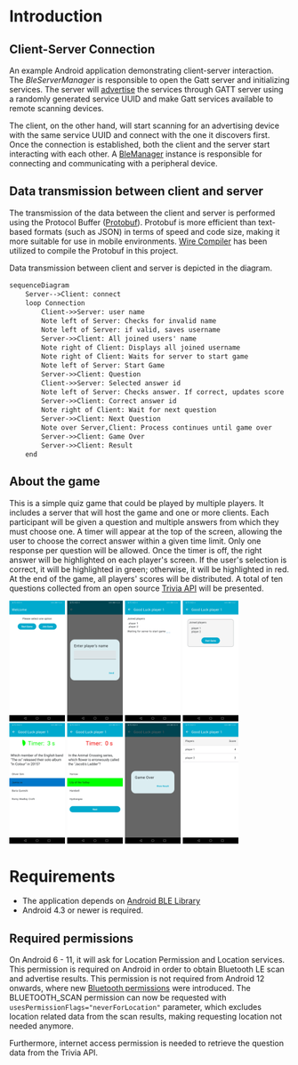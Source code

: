 # Introduction
## Client-Server Connection
An example Android application demonstrating client-server interaction.
The _BleServerManager_ is responsible to open the Gatt server and initializing services.
The server will [advertise](https://source.android.com/docs/core/connect/bluetooth/ble_advertising)
the services through GATT server using a randomly generated service 
UUID and make Gatt services available to remote scanning devices.

The client, on the other hand, will start scanning for an advertising device with the 
same service UUID and connect with the one it discovers first. 
Once the connection is established, both the client and the server start interacting with each other.
A [BleManager](https://github.com/NordicSemiconductor/Android-BLE-Library/blob/sample/README.md#features) 
instance is responsible for connecting and communicating with a peripheral device.

## Data transmission between client and server
The transmission of the data between the client and server is performed using the 
Protocol Buffer ([Protobuf](https://developers.google.com/protocol-buffers)).
Protobuf is more efficient than text-based formats (such as JSON) in terms of speed and code size, 
making it more suitable for use in mobile environments.
[Wire Compiler](https://square.github.io/wire/wire_compiler/#wire-compiler-gradle-plugin) 
has been utilized to compile the Protobuf in this project.  

Data transmission between client and server is depicted in the diagram.
```mermaid
sequenceDiagram
    Server-->Client: connect
    loop Connection
        Client->>Server: user name
        Note left of Server: Checks for invalid name
        Note left of Server: if valid, saves username
        Server->>Client: All joined users' name
        Note right of Client: Displays all joined username
        Note right of Client: Waits for server to start game
        Note left of Server: Start Game
        Server->>Client: Question
        Client->>Server: Selected answer id
        Note left of Server: Checks answer. If correct, updates score
        Server->>Client: Correct answer id
        Note right of Client: Wait for next question
        Server->>Client: Next Question
        Note over Server,Client: Process continues until game over
        Server->>Client: Game Over
        Server->>Client: Result
    end
```

## About the game
This is a simple quiz game that could be played by multiple players.
It includes a server that will host the game and one or more clients.
Each participant will be given a question and multiple answers from which they must choose one.
A timer will appear at the top of the screen, allowing the user to choose the correct answer within
a given time limit. Only one response per question will be allowed.
Once the timer is off, the right answer will be highlighted on each player's screen.
If the user's selection is correct, it will be highlighted in green; otherwise,
it will be highlighted in red. At the end of the game, all players' scores will be distributed. 
A total of ten questions collected from an open source [Trivia&NonBreakingSpace;API](https://opentdb.com/api_config.php)
will be presented. 

<img src="images/startScreen.png" alt="startScreen" width="100"/> <img src="images/userNameDialog.png" alt="userNameDialog" width="100"/> <img src="images/waitingServer.png" alt="waitingServer" width="100"/> <img src="images/startGame.jpg" alt="startGame" width="100"/> <img src="images/questionContent.png" alt="questionContent" width="100"/> <img src="images/nextButton.jpg" alt="nextButton" width="100"/> <img src="images/gameOver.jpg" alt="gameOver" width="100"/> <img src="images/result.jpg" alt="result" width="100"/>

# Requirements
- The application depends on [Android BLE Library](https://github.com/NordicSemiconductor/Android-BLE-Library/)
- Android 4.3 or newer is required.

## Required permissions 
On Android 6 - 11, it will ask for Location Permission and Location services. This permission is 
required on Android in order to obtain Bluetooth LE scan and advertise results. 
This permission is not required from Android 12 onwards, where new [Bluetooth permissions](https://developer.android.com/guide/topics/connectivity/bluetooth/permissions)
were introduced. 
The BLUETOOTH_SCAN permission can now be requested with ```usesPermissionFlags="neverForLocation"``` 
parameter, which excludes location related data from the scan results, making requesting location not needed anymore.

Furthermore, internet access permission is needed to retrieve the question data from the Trivia API.
